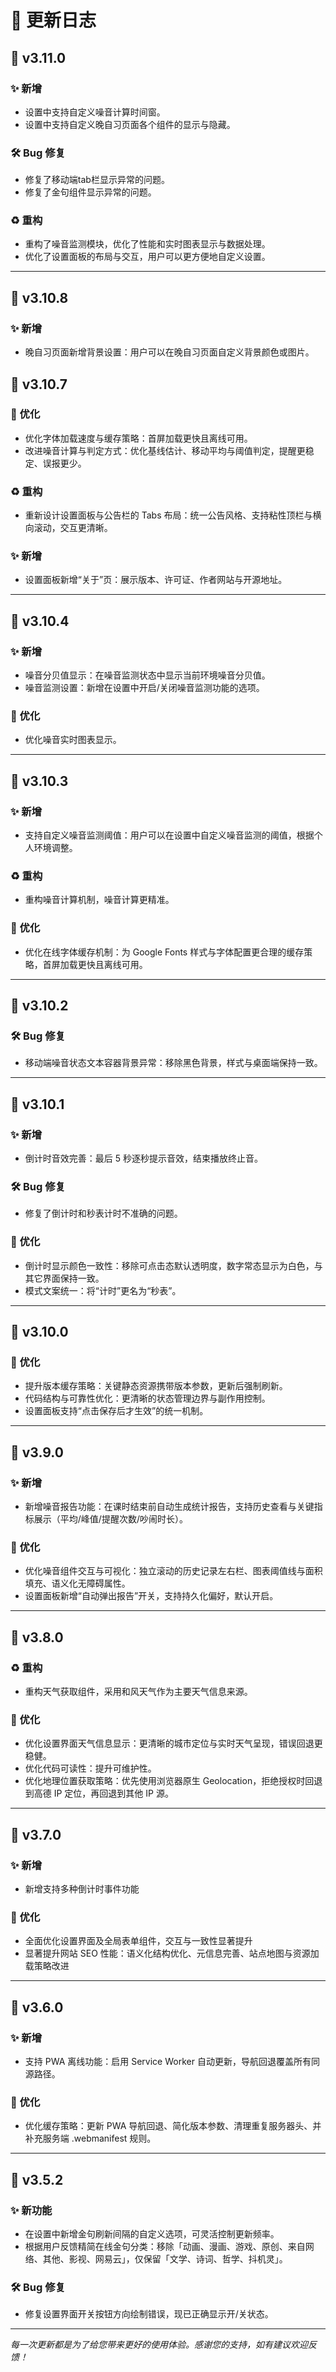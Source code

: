 # 📝 更新日志

## 🚀 v3.11.0

### ✨ 新增
- 设置中支持自定义噪音计算时间窗。
- 设置中支持自定义晚自习页面各个组件的显示与隐藏。

### 🛠️ Bug 修复
- 修复了移动端tab栏显示异常的问题。
- 修复了金句组件显示异常的问题。

### ♻️ 重构
- 重构了噪音监测模块，优化了性能和实时图表显示与数据处理。
- 优化了设置面板的布局与交互，用户可以更方便地自定义设置。


---

## 🚀 v3.10.8

### ✨ 新增
- 晚自习页面新增背景设置：用户可以在晚自习页面自定义背景颜色或图片。

## 🚀 v3.10.7

### 🔧 优化
- 优化字体加载速度与缓存策略：首屏加载更快且离线可用。
- 改进噪音计算与判定方式：优化基线估计、移动平均与阈值判定，提醒更稳定、误报更少。

### ♻️ 重构
- 重新设计设置面板与公告栏的 Tabs 布局：统一公告风格、支持粘性顶栏与横向滚动，交互更清晰。

### ✨ 新增
- 设置面板新增“关于”页：展示版本、许可证、作者网站与开源地址。

---

## 🚀 v3.10.4

### ✨ 新增
- 噪音分贝值显示：在噪音监测状态中显示当前环境噪音分贝值。
- 噪音监测设置：新增在设置中开启/关闭噪音监测功能的选项。

### 🔧 优化
- 优化噪音实时图表显示。

---

## 🚀 v3.10.3

### ✨ 新增
- 支持自定义噪音监测阈值：用户可以在设置中自定义噪音监测的阈值，根据个人环境调整。
### ♻️ 重构
- 重构噪音计算机制，噪音计算更精准。

### 🔧 优化
- 优化在线字体缓存机制：为 Google Fonts 样式与字体配置更合理的缓存策略，首屏加载更快且离线可用。

---

## 🚀 v3.10.2

### 🛠️ Bug 修复
- 移动端噪音状态文本容器背景异常：移除黑色背景，样式与桌面端保持一致。

---

## 🚀 v3.10.1

### ✨ 新增
- 倒计时音效完善：最后 5 秒逐秒提示音效，结束播放终止音。

### 🛠️ Bug 修复
- 修复了倒计时和秒表计时不准确的问题。

### 🔧 优化
- 倒计时显示颜色一致性：移除可点击态默认透明度，数字常态显示为白色，与其它界面保持一致。
- 模式文案统一：将“计时”更名为“秒表”。

---

## 🚀 v3.10.0

### 🔧 优化
- 提升版本缓存策略：关键静态资源携带版本参数，更新后强制刷新。
- 代码结构与可靠性优化：更清晰的状态管理边界与副作用控制。
- 设置面板支持“点击保存后才生效”的统一机制。
---

## 🚀 v3.9.0

### ✨ 新增
- 新增噪音报告功能：在课时结束前自动生成统计报告，支持历史查看与关键指标展示（平均/峰值/提醒次数/吵闹时长）。

### 🔧 优化
- 优化噪音组件交互与可视化：独立滚动的历史记录左右栏、图表阈值线与面积填充、语义化无障碍属性。
- 设置面板新增“自动弹出报告”开关，支持持久化偏好，默认开启。

---

## 🚀 v3.8.0

### ♻️ 重构
- 重构天气获取组件，采用和风天气作为主要天气信息来源。

### 🔧 优化
- 优化设置界面天气信息显示：更清晰的城市定位与实时天气呈现，错误回退更稳健。
- 优化代码可读性：提升可维护性。
- 优化地理位置获取策略：优先使用浏览器原生 Geolocation，拒绝授权时回退到高德 IP 定位，再回退到其他 IP 源。

---

## 🚀 v3.7.0

### ✨ 新增
- 新增支持多种倒计时事件功能

### 🔧 优化
- 全面优化设置界面及全局表单组件，交互与一致性显著提升
- 显著提升网站 SEO 性能：语义化结构优化、元信息完善、站点地图与资源加载策略改进

---

## 🚀 v3.6.0

### ✨ 新增
- 支持 PWA 离线功能：启用 Service Worker 自动更新，导航回退覆盖所有同源路径。

### 🔧 优化
- 优化缓存策略：更新 PWA 导航回退、简化版本参数、清理重复服务器头、并补充服务端 .webmanifest 规则。

---

## 🎯 v3.5.2

### ✨ 新功能
- 在设置中新增金句刷新间隔的自定义选项，可灵活控制更新频率。
- 根据用户反馈精简在线金句分类：移除「动画、漫画、游戏、原创、来自网络、其他、影视、网易云」，仅保留「文学、诗词、哲学、抖机灵」。

### 🛠️ Bug 修复
- 修复设置界面开关按钮方向绘制错误，现已正确显示开/关状态。


---

*每一次更新都是为了给您带来更好的使用体验。感谢您的支持，如有建议欢迎反馈！*